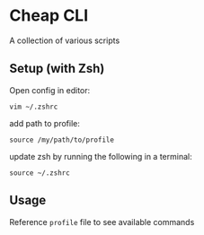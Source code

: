 # Cheap CLI
A collection of various scripts

## Setup (with Zsh) 

Open config in editor:
```
vim ~/.zshrc
```

add path to profile:
```
source /my/path/to/profile
```

update zsh by running the following in a terminal:
```
source ~/.zshrc
```

## Usage
Reference `profile` file to see available commands
